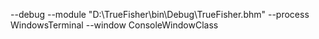 --debug --module "D:\TrueFisher\bin\Debug\TrueFisher.bhm"  --process WindowsTerminal --window ConsoleWindowClass